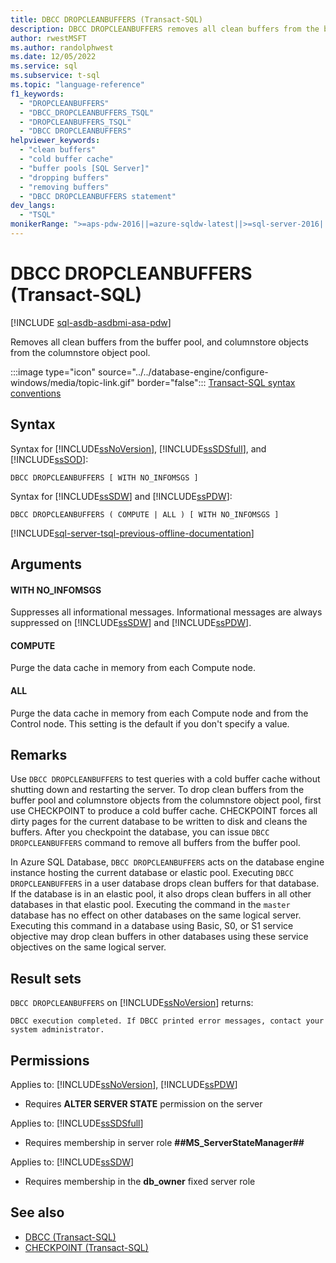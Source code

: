 ```yaml
---
title: DBCC DROPCLEANBUFFERS (Transact-SQL)
description: DBCC DROPCLEANBUFFERS removes all clean buffers from the buffer pool, and columnstore objects from the columnstore object pool.
author: rwestMSFT
ms.author: randolphwest
ms.date: 12/05/2022
ms.service: sql
ms.subservice: t-sql
ms.topic: "language-reference"
f1_keywords:
  - "DROPCLEANBUFFERS"
  - "DBCC_DROPCLEANBUFFERS_TSQL"
  - "DROPCLEANBUFFERS_TSQL"
  - "DBCC DROPCLEANBUFFERS"
helpviewer_keywords:
  - "clean buffers"
  - "cold buffer cache"
  - "buffer pools [SQL Server]"
  - "dropping buffers"
  - "removing buffers"
  - "DBCC DROPCLEANBUFFERS statement"
dev_langs:
  - "TSQL"
monikerRange: ">=aps-pdw-2016||=azure-sqldw-latest||>=sql-server-2016||>=sql-server-linux-2017||=azuresqldb-mi-current"
---
```


# DBCC DROPCLEANBUFFERS (Transact-SQL)

[!INCLUDE [sql-asdb-asdbmi-asa-pdw](../../includes/applies-to-version/sql-asdb-asdbmi-asa-pdw.md)]

Removes all clean buffers from the buffer pool, and columnstore objects from the columnstore object pool.

:::image type="icon" source="../../database-engine/configure-windows/media/topic-link.gif" border="false"::: [Transact-SQL syntax conventions](../../t-sql/language-elements/transact-sql-syntax-conventions-transact-sql.md)

## Syntax

Syntax for [!INCLUDE[ssNoVersion](../../includes/ssnoversion-md.md)],  [!INCLUDE[ssSDSfull](../../includes/sssdsfull-md.md)], and [!INCLUDE[ssSOD](../../includes/sssodfull-md.md)]:

```syntaxsql
DBCC DROPCLEANBUFFERS [ WITH NO_INFOMSGS ]
```

Syntax for [!INCLUDE[ssSDW](../../includes/sssdw-md.md)] and [!INCLUDE[ssPDW](../../includes/sspdw-md.md)]:

```syntaxsql
DBCC DROPCLEANBUFFERS ( COMPUTE | ALL ) [ WITH NO_INFOMSGS ]
```

[!INCLUDE[sql-server-tsql-previous-offline-documentation](../../includes/sql-server-tsql-previous-offline-documentation.md)]

## Arguments

#### WITH NO_INFOMSGS

Suppresses all informational messages. Informational messages are always suppressed on [!INCLUDE[ssSDW](../../includes/sssdw-md.md)] and [!INCLUDE[ssPDW](../../includes/sspdw-md.md)].

#### COMPUTE

Purge the data cache in memory from each Compute node.

#### ALL

Purge the data cache in memory from each Compute node and from the Control node. This setting is the default if you don't specify a value.

## Remarks

Use `DBCC DROPCLEANBUFFERS` to test queries with a cold buffer cache without shutting down and restarting the server.
To drop clean buffers from the buffer pool and columnstore objects from the columnstore object pool, first use CHECKPOINT to produce a cold buffer cache. CHECKPOINT forces all dirty pages for the current database to be written to disk and cleans the buffers. After you checkpoint the database, you can issue `DBCC DROPCLEANBUFFERS` command to remove all buffers from the buffer pool.

In Azure SQL Database, `DBCC DROPCLEANBUFFERS` acts on the database engine instance hosting the current database or elastic pool. Executing `DBCC DROPCLEANBUFFERS` in a user database drops clean buffers for that database. If the database is in an elastic pool, it also drops clean buffers in all other databases in that elastic pool. Executing the command in the `master` database has no effect on other databases on the same logical server. Executing this command in a database using Basic, S0, or S1 service objective may drop clean buffers in other databases using these service objectives on the same logical server.

## Result sets

`DBCC DROPCLEANBUFFERS` on [!INCLUDE[ssNoVersion](../../includes/ssnoversion-md.md)] returns:

```output
DBCC execution completed. If DBCC printed error messages, contact your system administrator.
```

## Permissions

Applies to: [!INCLUDE[ssNoVersion](../../includes/ssnoversion-md.md)], [!INCLUDE[ssPDW](../../includes/sspdw-md.md)]

- Requires **ALTER SERVER STATE** permission on the server

Applies to: [!INCLUDE[ssSDSfull](../../includes/sssdsfull-md.md)]

- Requires membership in server role **##MS_ServerStateManager##**

Applies to: [!INCLUDE[ssSDW](../../includes/sssdw-md.md)]

- Requires membership in the **db_owner** fixed server role

## See also

- [DBCC (Transact-SQL)](../../t-sql/database-console-commands/dbcc-transact-sql.md)
- [CHECKPOINT (Transact-SQL)](../../t-sql/language-elements/checkpoint-transact-sql.md)
